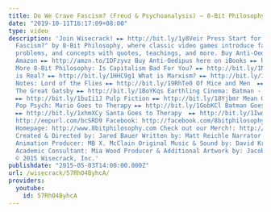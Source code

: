 ```yaml
---
title: Do We Crave Fascism? (Freud & Psychoanalysis) – 8-Bit Philosophy
date: "2019-10-11T16:17:09+08:00"
type: video
description: 'Join Wisecrack! ►► http://bit.ly/1y8Veir Press Start for "Do We Crave
  Fascism?" by 8-Bit Philosophy, where classic video games introduce famous thinkers,
  problems, and concepts with quotes, teachings, and more. Buy Anti-Oedipus here on
  Amazon ►► http://amzn.to/1DFzyvz Buy Anti-Oedipus here on iBooks ►► http://apple.co/1L3e4Ro
  More 8-Bit Philosophy: Is Capitalism Bad For You? ►► http://bit.ly/1NhhX2P What
  is Real? ►► http://bit.ly/1HHC9g1 What is Marxism? ►► http://bit.ly/1M0dINJ Thug
  Notes: Lord of the Flies ►► http://bit.ly/19RhTe0 Of Mice and Men  ►► http://bit.ly/1GokKHn
  The Great Gatsby ►► http://bit.ly/1BoYKqs Earthling Cinema: Batman - The Dark Knight
  ►► http://bit.ly/1buIi1J Pulp Fiction ►► http://bit.ly/18Yjbmr Mean Girls ►► http://bit.ly/1GWjlpy
  Pop Psych: Mario Goes to Therapy ►► http://bit.ly/1GobKCl Batman Goes to Therapy
  ►► http://bit.ly/1xhmXCy Santa Goes to Therapy  ►► http://bit.ly/1Iwqpuo Email Alerts:
  http://eepurl.com/bcSRD9 Facebook: http://facebook.com/8bitphilosophy Twitter: http://twitter.com/8bitphilosophy
  Homepage: http://www.8bitphilosophy.com Check out our Merch!: http://www.wisecrack.co/store
  Created & Directed by: Jared Bauer Written by: Matt Reichle Narrator: Nathan Lowe
  Animation Producer: MB X. McClain Original Music & Sound by: David Krystal (http://www.davidkrystalmusic.com)
  Academic Consultant: Mia Wood Producer & Additional Artwork by: Jacob S. Salamon
  © 2015 Wisecrack, Inc.'
publishdate: "2015-05-03T14:00:00.000Z"
url: /wisecrack/57RhO4ByhcA/
providers:
  youtube:
    id: 57RhO4ByhcA
---
```

